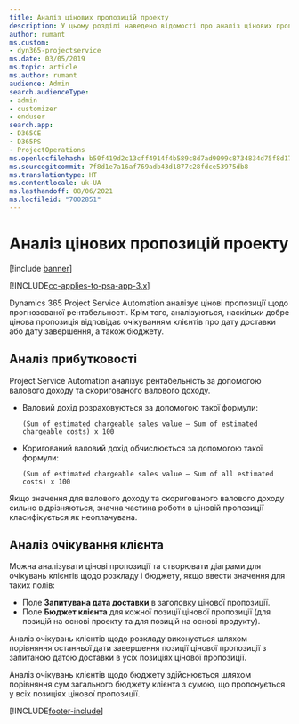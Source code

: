 ```yaml
---
title: Аналіз цінових пропозицій проекту
description: У цьому розділі наведено відомості про аналіз цінових пропозицій.
author: rumant
ms.custom:
- dyn365-projectservice
ms.date: 03/05/2019
ms.topic: article
ms.author: rumant
audience: Admin
search.audienceType:
- admin
- customizer
- enduser
search.app:
- D365CE
- D365PS
- ProjectOperations
ms.openlocfilehash: b50f419d2c13cff4914f4b589c8d7ad9099c8734834d75f8d17104d2db40049b
ms.sourcegitcommit: 7f8d1e7a16af769adb43d1877c28fdce53975db8
ms.translationtype: HT
ms.contentlocale: uk-UA
ms.lasthandoff: 08/06/2021
ms.locfileid: "7002851"
---
```

# <a name="analysis-of-project-quotes"></a>Аналіз цінових пропозицій проекту

[!include [banner](../includes/psa-now-project-operations.md)]

[!INCLUDE[cc-applies-to-psa-app-3.x](../includes/cc-applies-to-psa-app-3x.md)]

Dynamics 365 Project Service Automation аналізує цінові пропозиції щодо прогнозованої рентабельності. Крім того, аналізуються, наскільки добре цінова пропозиція відповідає очікуванням клієнтів про дату доставки або дату завершення, а також бюджету.

## <a name="profitability-analysis"></a>Аналіз прибутковості

Project Service Automation аналізує рентабельність за допомогою валового доходу та скоригованого валового доходу.

- Валовий дохід розраховуються за допомогою такої формули:

  `
    (Sum of estimated chargeable sales value – Sum of estimated chargeable costs) x 100
  `
- Коригований валовий дохід обчислюється за допомогою такої формули:

  `
    (Sum of estimated chargeable sales value – Sum of all estimated costs) x 100
  `

Якщо значення для валового доходу та скоригованого валового доходу сильно відрізняються, значна частина роботи в ціновій пропозиції класифікується як неоплачувана.

## <a name="analysis-of-customer-expectations"></a>Аналіз очікування клієнта

Можна аналізувати цінові пропозиції та створювати діаграми для очікувань клієнтів щодо розкладу і бюджету, якщо ввести значення для таких полів:

- Поле **Запитувана дата доставки** в заголовку цінової пропозиції.
- Поле **Бюджет клієнта** для кожної позиції цінової пропозиції (для позицій на основі проекту та для позицій на основі продукту).

Аналіз очікувань клієнтів щодо розкладу виконується шляхом порівняння останньої дати завершення позиції цінової пропозиції з запитаною датою доставки в усіх позиціях цінової пропозиції.

Аналіз очікувань клієнтів щодо бюджету здійснюється шляхом порівняння сум загального бюджету клієнта з сумою, що пропонується у всіх позиціях цінової пропозиції.


[!INCLUDE[footer-include](../includes/footer-banner.md)]